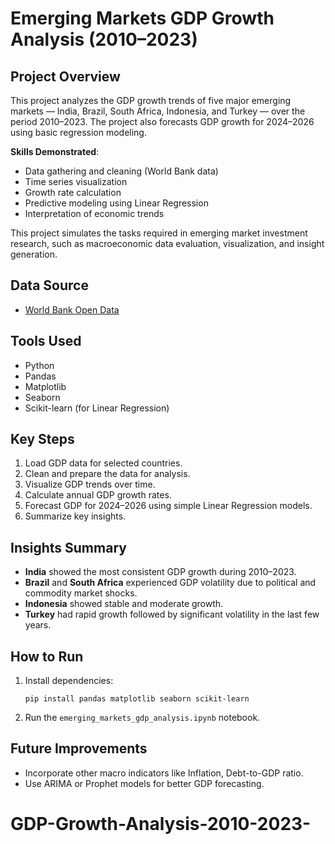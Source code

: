 # Emerging Markets GDP Growth Analysis (2010–2023)

## Project Overview
This project analyzes the GDP growth trends of five major emerging markets — India, Brazil, South Africa, Indonesia, and Turkey — over the period 2010–2023. The project also forecasts GDP growth for 2024–2026 using basic regression modeling.

**Skills Demonstrated**:
- Data gathering and cleaning (World Bank data)
- Time series visualization
- Growth rate calculation
- Predictive modeling using Linear Regression
- Interpretation of economic trends

This project simulates the tasks required in emerging market investment research, such as macroeconomic data evaluation, visualization, and insight generation.

## Data Source
- [World Bank Open Data](https://data.worldbank.org/indicator/NY.GDP.MKTP.CD)

## Tools Used
- Python
- Pandas
- Matplotlib
- Seaborn
- Scikit-learn (for Linear Regression)

## Key Steps
1. Load GDP data for selected countries.
2. Clean and prepare the data for analysis.
3. Visualize GDP trends over time.
4. Calculate annual GDP growth rates.
5. Forecast GDP for 2024–2026 using simple Linear Regression models.
6. Summarize key insights.

## Insights Summary
- **India** showed the most consistent GDP growth during 2010–2023.
- **Brazil** and **South Africa** experienced GDP volatility due to political and commodity market shocks.
- **Indonesia** showed stable and moderate growth.
- **Turkey** had rapid growth followed by significant volatility in the last few years.

## How to Run
1. Install dependencies:
    ```
    pip install pandas matplotlib seaborn scikit-learn
    ```
2. Run the `emerging_markets_gdp_analysis.ipynb` notebook.

## Future Improvements
- Incorporate other macro indicators like Inflation, Debt-to-GDP ratio.
- Use ARIMA or Prophet models for better GDP forecasting.
# GDP-Growth-Analysis-2010-2023-
